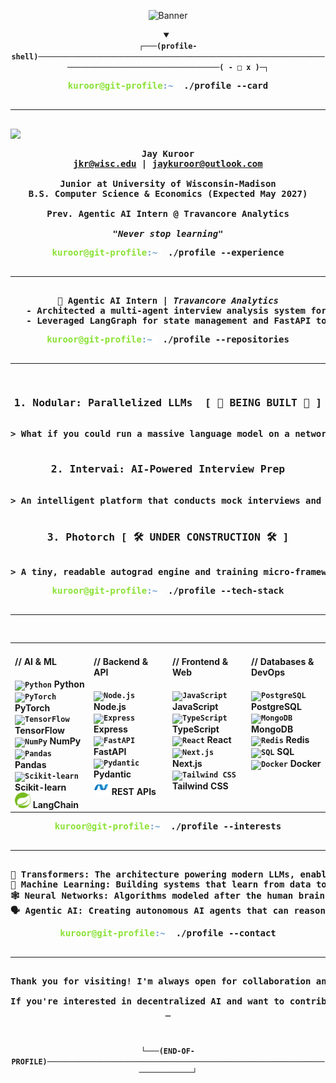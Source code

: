 <p align="center">
  <img src="https://raw.githubusercontent.com/jaykuroor/jaykuroor/main/banner.gif" alt="Banner">
</p>

<div align="center">
<details open>
<summary>
  <div align="center">
    <code><b>┌───(profile-shell)──────────────────────────────────────────────────────────────────────────────────────────────────( - □ x )─┐</b></code>
  </div>
</summary>

<pre>
<span style="color: #8AE234;"><b>kuroor@git-profile</b></span><span style="color: #729FCF;"><b>:~</span><span style="color: #FFFFFF;"><b>$</b></span> ./profile --card

<hr>
<img src="https://raw.githubusercontent.com/jaykuroor/jaykuroor/main/pfp.gif" width="120" align="left" style="margin-right: 20px;"/>

<b>Jay Kuroor</b>
<a href="mailto:jkr@wisc.edu">jkr@wisc.edu</a> | <a href="mailto:jaykuroor@outlook.com">jaykuroor@outlook.com</a>

Junior at <b>University of Wisconsin-Madison</b>
B.S. Computer Science & Economics (Expected May 2027)

Prev. Agentic AI Intern @ <b>Travancore Analytics</b>

<i>"Never stop learning"</i>
</pre>

<pre>
<span style="color: #8AE234;"><b>kuroor@git-profile</b></span><span style="color: #729FCF;"><b>:~</span><span style="color: #FFFFFF;"><b>$</b></span> ./profile --experience

<hr>
🚀 <b>Agentic AI Intern</b> | <em>Travancore Analytics</em>
   - Architected a multi-agent interview analysis system for 'Intervai', processing user conversations to generate actionable feedback.
   - Leveraged LangGraph for state management and FastAPI to serve insights, achieving a 40% reduction in manual data review time and boosting feedback consistency.
</pre>

<pre>
<span style="color: #8AE234;"><b>kuroor@git-profile</b></span><span style="color: #729FCF;"><b>:~</span><span style="color: #FFFFFF;"><b>$</b></span> ./profile --repositories

<hr>
<h3><b>1. Nodular: Parallelized LLMs</b>  [ 🚧 BEING BUILT 🚧 ]</h3>
> What if you could run a massive language model on a network of smaller machines? Nodular is an experimental framework to decentralize and parallelize LLM inference, transforming monolithic models into a swarm of cooperative, specialized agents.

<h3><b>2. Intervai: AI-Powered Interview Prep</b></h3>
> An intelligent platform that conducts mock interviews and provides instant, deep-dive analysis on user responses. It uses an agentic system to assess everything from keyword usage to conceptual understanding, helping users pinpoint weaknesses and sharpen their skills.

<h3><b>3. Photorch</b> [ 🛠️ UNDER CONSTRUCTION 🛠️ ]</h3>
> A tiny, readable autograd engine and training micro-framework built from scratch in Python. Designed as a teaching tool for understanding the core mechanics of deep learning for physics research and education.
</pre>

<pre>
<span style="color: #8AE234;"><b>kuroor@git-profile</b></span><span style="color: #729FCF;"><b>:~</span><span style="color: #FFFFFF;"><b>$</b></span> ./profile --tech-stack

<hr>
</pre>
<table width="100%">
  <tr>
    <td width="25%" valign="top">
      <h4>// AI & ML</h4>
      <code><img title="Python" height="25" src="https://cdn.jsdelivr.net/gh/devicons/devicon/icons/python/python-original.svg"></code> Python<br>
      <code><img title="PyTorch" height="25" src="https://cdn.jsdelivr.net/gh/devicons/devicon/icons/pytorch/pytorch-original.svg"></code> PyTorch<br>
      <code><img title="TensorFlow" height="25" src="https://cdn.jsdelivr.net/gh/devicons/devicon/icons/tensorflow/tensorflow-original.svg"></code> TensorFlow<br>
      <code><img title="NumPy" height="25" src="https://cdn.jsdelivr.net/gh/devicons/devicon/icons/numpy/numpy-original.svg"></code> NumPy<br>
      <code><img title="Pandas" height="25" src="https://cdn.jsdelivr.net/gh/devicons/devicon/icons/pandas/pandas-original.svg"></code> Pandas<br>
      <code><img title="Scikit-learn" height="25" src="https://cdn.jsdelivr.net/gh/devicons/devicon/icons/scikitlearn/scikitlearn-original.svg"></code> Scikit-learn<br>
      <code><img title="LangChain" height="25" src="https://raw.githubusercontent.com/devicons/devicon/master/icons/spring/spring-original.svg"></code> LangChain
    </td>
    <td width="25%" valign="top">
      <h4>// Backend & API</h4>
      <code><img title="Node.js" height="25" src="https://cdn.jsdelivr.net/gh/devicons/devicon/icons/nodejs/nodejs-original.svg"></code> Node.js<br>
      <code><img title="Express" height="25" src="https://cdn.jsdelivr.net/gh/devicons/devicon/icons/express/express-original.svg"></code> Express<br>
      <code><img title="FastAPI" height="25" src="https://cdn.jsdelivr.net/gh/devicons/devicon/icons/fastapi/fastapi-original.svg"></code> FastAPI<br>
      <code><img title="Pydantic" height="25" src="https://cdn.jsdelivr.net/gh/devicons/devicon/icons/pydantic/pydantic-original.svg"></code> Pydantic<br>
      <code><img title="REST APIs" height="25" src="https://raw.githubusercontent.com/devicons/devicon/master/icons/dot-net/dot-net-original.svg"></code> REST APIs
    </td>
    <td width="25%" valign="top">
      <h4>// Frontend & Web</h4>
      <code><img title="JavaScript" height="25" src="https://cdn.jsdelivr.net/gh/devicons/devicon/icons/javascript/javascript-original.svg"></code> JavaScript<br>
      <code><img title="TypeScript" height="25" src="https://cdn.jsdelivr.net/gh/devicons/devicon/icons/typescript/typescript-original.svg"></code> TypeScript<br>
      <code><img title="React" height="25" src="https://cdn.jsdelivr.net/gh/devicons/devicon/icons/react/react-original.svg"></code> React<br>
      <code><img title="Next.js" height="25" src="https://cdn.jsdelivr.net/gh/devicons/devicon/icons/nextjs/nextjs-original.svg"></code> Next.js<br>
      <code><img title="Tailwind CSS" height="25" src="https://cdn.jsdelivr.net/gh/devicons/devicon/icons/tailwindcss/tailwindcss-plain.svg"></code> Tailwind CSS
    </td>
    <td width="25%" valign="top">
      <h4>// Databases & DevOps</h4>
      <code><img title="PostgreSQL" height="25" src="https://cdn.jsdelivr.net/gh/devicons/devicon/icons/postgresql/postgresql-original.svg"></code> PostgreSQL<br>
      <code><img title="MongoDB" height="25" src="https://cdn.jsdelivr.net/gh/devicons/devicon/icons/mongodb/mongodb-original.svg"></code> MongoDB<br>
      <code><img title="Redis" height="25" src="https://cdn.jsdelivr.net/gh/devicons/devicon/icons/redis/redis-original.svg"></code> Redis<br>
      <code><img title="SQL" height="25" src="https://cdn.jsdelivr.net/gh/devicons/devicon/icons/azuresqldatabase/azuresqldatabase-original.svg"></code> SQL<br>
      <code><img title="Docker" height="25" src="https://cdn.jsdelivr.net/gh/devicons/devicon/icons/docker/docker-original.svg"></code> Docker
    </td>
  </tr>
</table>

<pre>
<span style="color: #8AE234;"><b>kuroor@git-profile</b></span><span style="color: #729FCF;"><b>:~</span><span style="color: #FFFFFF;"><b>$</b></span> ./profile --interests

<hr>
🤖 <b>Transformers:</b> The architecture powering modern LLMs, enabling deep contextual understanding of sequential data.
🧠 <b>Machine Learning:</b> Building systems that learn from data to make predictions and decisions.
🕸️ <b>Neural Networks:</b> Algorithms modeled after the human brain, forming the basis of deep learning.
🗣️ <b>Agentic AI:</b> Creating autonomous AI agents that can reason, plan, and execute complex tasks to achieve goals.
</pre>

<pre>
<span style="color: #8AE234;"><b>kuroor@git-profile</b></span><span style="color: #729FCF;"><b>:~</span><span style="color: #FFFFFF;"><b>$</b></span> ./profile --contact

<hr>
Thank you for visiting! I'm always open for collaboration and innovation.

If you're interested in decentralized AI and want to contribute to <b>Nodular</b>, feel free to reach out via email. Let's build the future together.
<span style="animation: blink-animation 1s steps(2, start) infinite;">_</span>
<style>
@keyframes blink-animation {
  to {
    visibility: hidden;
  }
}
</style>
</pre>

<code><b>└───(END-OF-PROFILE)──────────────────────────────────────────────────────────────────────────┘</b></code>
</details>
</div>
